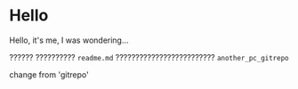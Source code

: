 # Hello
Hello, it's me, I was wondering...

?????? ?????????? `readme.md` ????????????????????????? `another_pc_gitrepo`

change from 'gitrepo'
